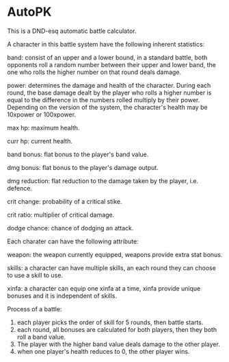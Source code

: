 # AutoPK

This is a DND-esq automatic battle calculator.

A character in this battle system have the following inherent statistics:

  band: consist of an upper and a lower bound, in a standard battle, both opponents roll a random number between their upper and lower band, the one who rolls the higher number on that round deals damage.

  power: determines the damage and health of the character. During each round, the base damage dealt by the player who rolls a higher number is equal to the difference in the numbers rolled multiply by their power. Depending on the version of the system, the character's health may be 10xpower or 100xpower.

  max hp: maximum health.

  curr hp: current health.

  band bonus: flat bonus to the player's band value.

  dmg bonus: flat bonus to the player's damage output.

  dmg reduction: flat reduction to the damage taken by the player, i.e. defence.

  crit change: probability of a critical stike.

  crit ratio: multiplier of critical damage.

  dodge chance: chance of dodging an attack.

Each charater can have the following attribute:

  weapon: the weapon currently equipped, weapons provide extra stat bonus.

  skills: a character can have multiple skills, an each round they can choose to use a skill to use.

  xinfa: a character can equip one xinfa at a time, xinfa provide unique bonuses and it is independent of skills.

Process of a battle:
1. each player picks the order of skill for 5 rounds, then battle starts.
2. each round, all bonuses are calculated for both players, then they both roll a band value.
3. The player with the higher band value deals damage to the other player.
4. when one player's health reduces to 0, the other player wins.
